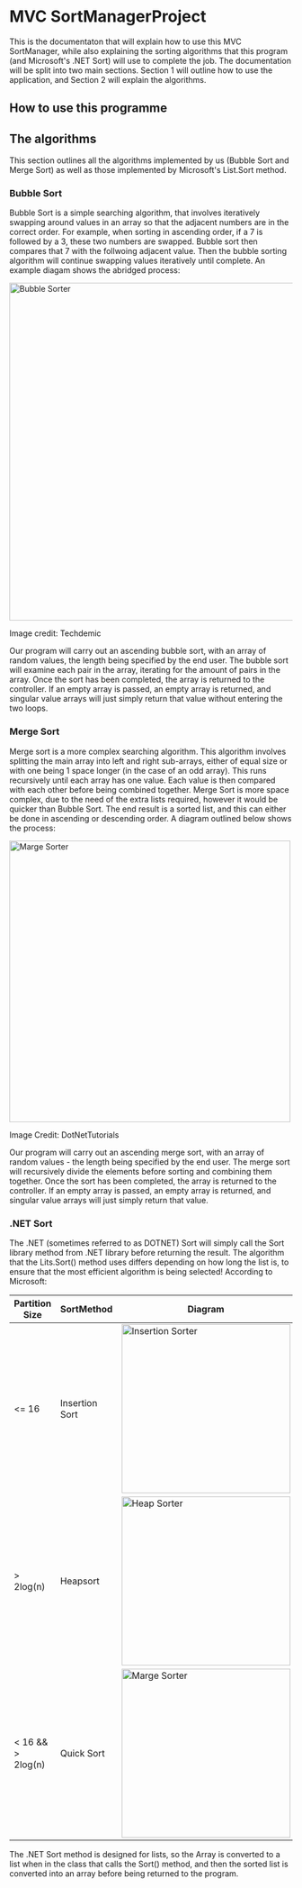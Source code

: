 # MVC SortManagerProject
This is the documentaton that will explain how to use this MVC SortManager, while also explaining the sorting algorithms that this program (and Microsoft's .NET Sort) will use to complete the job. The documentation will be split into two main sections. Section 1 will outline how to use the application, and Section 2 will explain the algorithms.

## How to use this programme


## The algorithms
This section outlines all the algorithms implemented by us (Bubble Sort and Merge Sort) as well as those implemented by Microsoft's List.Sort method.

### Bubble Sort
Bubble Sort is a simple searching algorithm, that involves iteratively swapping around values in an array so that the adjacent numbers are in the correct order. For example, when sorting in ascending order, if a 7 is followed by a 3, these two numbers are swapped. Bubble sort then compares that 7 with the follwoing adjacent value. Then the bubble sorting algorithm will continue swapping values iteratively until complete. An example diagam shows the abridged process:

<img src="https://techdemic.com/wp-content/uploads/2017/08/BubbleSort.jpg" alt="Bubble Sorter" width='600'/>

Image credit: Techdemic

Our program will carry out an ascending bubble sort, with an array of random values, the length being specified by the end user. The bubble sort will examine each pair in the array, iterating for the amount of pairs in the array. Once the sort has been completed, the array is returned to the controller. If an empty array is passed, an empty array is returned, and singular value arrays will just simply return that value without entering the two loops.

### Merge Sort
Merge sort is a more complex searching algorithm. This algorithm involves splitting the main array into left and right sub-arrays, either of equal size or with one being 1 space longer (in the case of an odd array). This runs recursively until each array has one value. Each value is then compared with each other before being combined together. Merge Sort is more space complex, due to the need of the extra lists required, however it would be quicker than Bubble Sort. The end result is a sorted list, and this can either be done in ascending or descending order. A diagram outlined below shows the process:

<img src="https://dotnettutorials.net/wp-content/uploads/2019/09/c-users-pranaya-pictures-merge-sort-in-c-png.png" alt="Marge Sorter" width='500'/>

Image Credit: DotNetTutorials

Our program will carry out an ascending merge sort, with an array of random values - the length being specified by the end user. The merge sort will recursively divide the elements before sorting and combining them together. Once the sort has been completed, the array is returned to the controller. If an empty array is passed, an empty array is returned, and singular value arrays will just simply return that value.

### .NET Sort
The .NET (sometimes referred to as DOTNET) Sort will simply call the Sort library method from .NET library before returning the result. The algorithm that the Lits.Sort() method uses differs depending on how long the list is, to ensure that the most efficient algorithm is being selected! According to Microsoft:

|Partition Size|SortMethod|Diagram|Image Credit|
|-|-|-|-|
| <= 16 | Insertion Sort | <img src="https://media.geeksforgeeks.org/wp-content/uploads/insertionsort.png" alt="Insertion Sorter" width='300'/>  | Geeks for Geeks |
| > 2log(n) | Heapsort | <img src="https://www.fatalerrors.org/images/blog/a0e2fecd2dc07398a4882684790b9126.jpg" alt="Heap Sorter" width='300'/>  | FatalErrors (blog) |
| < 16 && > 2log(n) | Quick Sort | <img src="https://res.cloudinary.com/nlogn/image/upload/f_auto,q_auto/v1588661780/quick-sort-1.png" alt="Marge Sorter" width='300'/> | Nlogn |


The .NET Sort method is designed for lists, so the Array is converted to a list when in the class that calls the Sort() method, and then the sorted list is converted into an array before being returned to the program.
